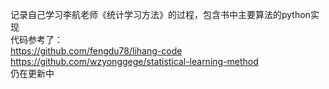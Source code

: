 记录自己学习李航老师《统计学习方法》的过程，包含书中主要算法的python实现    
代码参考了：  
https://github.com/fengdu78/lihang-code    
https://github.com/wzyonggege/statistical-learning-method  
仍在更新中
